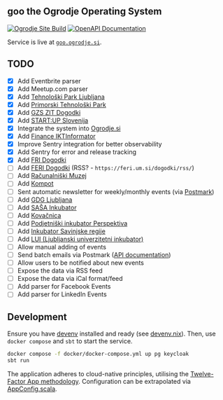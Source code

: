 ## goo the Ogrodje Operating System

[![Ogrodje Site Build](https://github.com/ogrodje/goo/actions/workflows/build.yml/badge.svg)](https://github.com/ogrodje/goo/actions/workflows/build.yml)
[![OpenAPI Documentation](https://img.shields.io/badge/OpenAPI_Documentation-📕-blue)](https://goo.ogrodje.si/docs/openapi)

Service is live at [`goo.ogrodje.si`](https://goo.ogrodje.si).

## TODO

- [x] Add Eventbrite parser
- [x] Add Meetup.com parser
- [x] Add [Tehnološki Park Ljubljana](https://www.tp-lj.si)
- [x] Add [Primorski Tehnološki Park](https://www.primorski-tp.si/)
- [x] Add [GZS ZIT Dogodki](https://www.gzs.si/zdruzenje_za_informatiko_in_telekomunikacije/vsebina/Dogodki)
- [x] Add [START:UP Slovenija](https://www.startup.si/sl-si/dogodki)
- [x] Integrate the system into [Ogrodje.si](https://ogrodje.si)
- [x] Add [Finance IKTInformator](https://www.finance.si/ikt)
- [x] Improve Sentry integration for better observability
- [x] Add Sentry for error and release tracking
- [x] Add [FRI Dogodki](https://www.fri.uni-lj.si/sl/koledar-dogodkov)
- [ ] Add [FERI Dogodki](https://feri.um.si/dogodki/) (RSS? - `https://feri.um.si/dogodki/rss/`)
- [ ] Add [Računalniški Muzej](https://www.racunalniski-muzej.si/)
- [ ] Add [Kompot](https://kompot.si/)
- [ ] Sent automatic newsletter for weekly/monthly events (via [Postmark](https://postmarkapp.com/))
- [ ] Add [GDG Ljubljana](https://gdg.community.dev/gdg-ljubljana/)
- [ ] Add [SAŠA Inkubator](https://sasainkubator.si/dogodki/)
- [ ] Add [Kovačnica](https://kovacnica.si/dogodki/)
- [ ] Add [Podjetniški inkubator Perspektiva](https://www.inkubator-perspektiva.si/)
- [ ] Add [Inkubator Savinjske regije](https://inkubatorsr.si/)
- [ ] Add [LUI (Ljubljanski univerzitetni inkubator)](https://lui.si/aktualno/)
- [ ] Allow manual adding of events
- [ ] Send batch emails via
  Postmark ([API documentation](https://postmarkapp.com/developer/user-guide/send-email-with-api/batch-emails))
- [ ] Allow users to be notified about new events
- [ ] Expose the data via RSS feed
- [ ] Expose the data via iCal format/feed
- [ ] Add parser for Facebook Events
- [ ] Add parser for LinkedIn Events

## Development

Ensure you have [devenv] installed and ready (see [devenv.nix](./devenv.nix)). Then, use `docker compose` and `sbt` to start the service.

```bash
docker compose -f docker/docker-compose.yml up pg keycloak
sbt run
```

The application adheres to cloud-native principles, utilising the [Twelve-Factor App methodology][12f]. Configuration can be
extrapolated via [AppConfig.scala](./src/main/scala/si/ogrodje/goo/AppConfig.scala).

[12f]: https://12factor.net/

[devenv]: https://devenv.sh/
